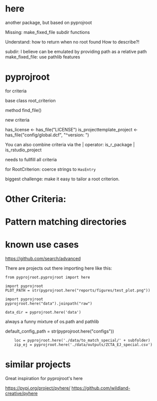 # here

another package, but based on pyprojroot

Missing: make_fixed_file
subdir functions

Understand: how to return when no root found
How to describe?!

subdir: I believe can be emulated by providing path as a relative path
make_fixed_file: use pathlib features


# pyprojroot

for criteria

base class root_criterion

method
find_file()


new criteria

has_license <- has_file("LICENSE")
is_projecttemplate_project <- has_file("config/global.dcf", "^version: ")


You can also combine criteria via the | operator:
is_r_package | is_rstudio_project

needs to fullfill all criteria

for RootCriterion: coerce strings to `HasEntry`

biggest challenge: make it easy to tailor a root criterion.


# Other Criteria:
# Pattern matching directories



# known use cases


https://github.com/search/advanced

There are projects out there importing here like this:
```
from pyprojroot.pyprojroot import here
```

```
import pyprojroot
PLOT_PATH = str(pyprojroot.here("reports/figures/test_plot.png"))
```

```
import pyprojroot
pyprojroot.here("data").joinpath("raw")
```

```
data_dir = pyprojroot.here('data')
```

always a funny mixture of os.path and pathlib


default_config_path = str(pyprojroot.here("configs"))

```
    loc = pyprojroot.here('./data/to_match_special/' + subfolder)
    zip_ej = pyprojroot.here('./data/outputs/ZCTA_EJ_special.csv')
```

# similar projects

Great inspiration for pyprojroot's here

https://pypi.org/project/pyhere/
https://github.com/wildland-creative/pyhere